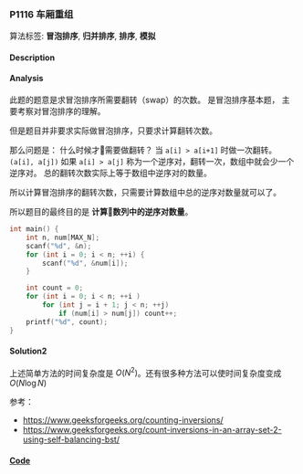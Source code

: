 ### P1116 车厢重组

算法标签: **冒泡排序**, **归并排序**, **排序**, **模拟**


#### Description

#### Analysis

此题的题意是求冒泡排序所需要翻转（swap）的次数。 是冒泡排序基本题， 主要考察对冒泡排序的理解。

但是题目并非要求实际做冒泡排序，只要求计算翻转次数。

那么问题是： 什么时候才需要做翻转？ 当 `a[i] > a[i+1]` 时做一次翻转。`(a[i], a[j])` 如果 `a[i] > a[j]` 称为一个逆序对，翻转一次，数组中就会少一个逆序对。 总的翻转次数实际上等于数组中逆序对的数量。

所以计算冒泡排序的翻转次数，只需要计算数组中总的逆序对数量就可以了。

所以题目的最终目的是 **计算数列中的逆序对数量**。

```cpp
int main() {
    int n, num[MAX_N];
    scanf("%d", &n);
    for (int i = 0; i < n; ++i) {
        scanf("%d", &num[i]);
    }

    int count = 0;
    for (int i = 0; i < n; ++i )
        for (int j = i + 1; j < n; ++j)
            if (num[i] > num[j]) count++;
    printf("%d", count);
}
```

#### Solution2

上述简单方法的时间复杂度是 $O(N^2)$。还有很多种方法可以使时间复杂度变成 $O(N \log N)$

参考：

- https://www.geeksforgeeks.org/counting-inversions/
- https://www.geeksforgeeks.org/count-inversions-in-an-array-set-2-using-self-balancing-bst/




#### [Code](../cpp/p1116.cpp)
